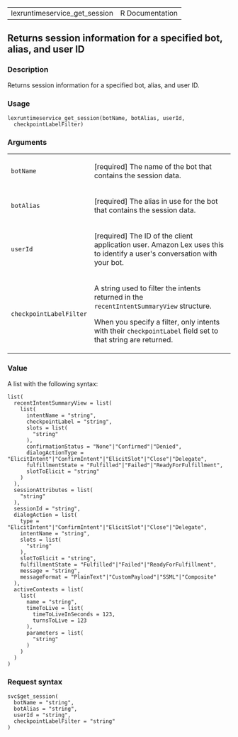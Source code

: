 <table style="width: 100%;">
<tbody>
<tr class="odd">
<td>lexruntimeservice_get_session</td>
<td style="text-align: right;">R Documentation</td>
</tr>
</tbody>
</table>

## Returns session information for a specified bot, alias, and user ID

### Description

Returns session information for a specified bot, alias, and user ID.

### Usage

    lexruntimeservice_get_session(botName, botAlias, userId,
      checkpointLabelFilter)

### Arguments

<table>
<colgroup>
<col style="width: 35%" />
<col style="width: 65%" />
</colgroup>
<tbody>
<tr class="odd">
<td><code
id="lexruntimeservice_get_session_:_botName">botName</code></td>
<td><p>[required] The name of the bot that contains the session
data.</p></td>
</tr>
<tr class="even">
<td><code
id="lexruntimeservice_get_session_:_botAlias">botAlias</code></td>
<td><p>[required] The alias in use for the bot that contains the session
data.</p></td>
</tr>
<tr class="odd">
<td><code id="lexruntimeservice_get_session_:_userId">userId</code></td>
<td><p>[required] The ID of the client application user. Amazon Lex uses
this to identify a user's conversation with your bot.</p></td>
</tr>
<tr class="even">
<td><code
id="lexruntimeservice_get_session_:_checkpointLabelFilter">checkpointLabelFilter</code></td>
<td><p>A string used to filter the intents returned in the
<code>recentIntentSummaryView</code> structure.</p>
<p>When you specify a filter, only intents with their
<code>checkpointLabel</code> field set to that string are
returned.</p></td>
</tr>
</tbody>
</table>

### Value

A list with the following syntax:

    list(
      recentIntentSummaryView = list(
        list(
          intentName = "string",
          checkpointLabel = "string",
          slots = list(
            "string"
          ),
          confirmationStatus = "None"|"Confirmed"|"Denied",
          dialogActionType = "ElicitIntent"|"ConfirmIntent"|"ElicitSlot"|"Close"|"Delegate",
          fulfillmentState = "Fulfilled"|"Failed"|"ReadyForFulfillment",
          slotToElicit = "string"
        )
      ),
      sessionAttributes = list(
        "string"
      ),
      sessionId = "string",
      dialogAction = list(
        type = "ElicitIntent"|"ConfirmIntent"|"ElicitSlot"|"Close"|"Delegate",
        intentName = "string",
        slots = list(
          "string"
        ),
        slotToElicit = "string",
        fulfillmentState = "Fulfilled"|"Failed"|"ReadyForFulfillment",
        message = "string",
        messageFormat = "PlainText"|"CustomPayload"|"SSML"|"Composite"
      ),
      activeContexts = list(
        list(
          name = "string",
          timeToLive = list(
            timeToLiveInSeconds = 123,
            turnsToLive = 123
          ),
          parameters = list(
            "string"
          )
        )
      )
    )

### Request syntax

    svc$get_session(
      botName = "string",
      botAlias = "string",
      userId = "string",
      checkpointLabelFilter = "string"
    )
